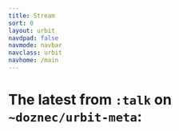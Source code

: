 ```yaml
---
title: Stream
sort: 0
layout: urbit
navdpad: false
navmode: navbar
navclass: urbit
navhome: /main
---
```


# The latest from `:talk` on `~doznec/urbit-meta`:

<div class="mini-module">
<script src="/~/at/lib/js/urb.js" />
<script src="https://cdn.rawgit.com/seatgeek/react-infinite/0.8.0/dist/react-infinite.js" />
<script src="https://cdnjs.cloudflare.com/ajax/libs/moment.js/2.11.2/moment-with-locales.js" />
<script src="https://cdnjs.cloudflare.com/ajax/libs/moment-timezone/0.5.1/moment-timezone.js" />
<script src="/talk/main.js" />
<link href="/talk/main.css" rel="stylesheet" />
<talk readonly="true" chrono="reverse" station="home"></talk>
</div>

<div class="fade-out"></div>

# To get on the test network [get the code](https://github.com/urbit/urbit).
